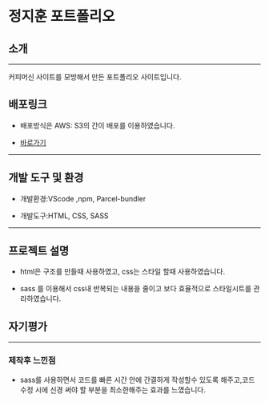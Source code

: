 # 정지훈 포트폴리오

## 소개

---

커피머신 사이트를 모방해서 만든 포트폴리오 사이트입니다.

## 배포링크

- 배포방식은 AWS: S3의 간이 배포를 이용하였습니다.

- [바로가기](http://localhost:3000/)

---

## 개발 도구 및 환경

- 개발환경:VScode ,npm, Parcel-bundler

- 개발도구:HTML, CSS, SASS

---

## 프로젝트 설명

- html은 구조를 만들때 사용하였고, css는 스타일 할때 사용하였습니다.

- sass 를 이용해서 css내 반복되는 내용을 줄이고 보다 효율적으로 스타일시트를 관라하였습니다.

## 자기평가

---

### 제작후 느낀점

- sass를 사용하면서 코드를 빠른 시간 안에 간결하게 작성할수 있도록 해주고,코드 수정 시에 신경 써야 할 부분을 최소한해주는 효과를 느꼈습니다.
